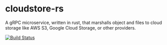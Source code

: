 # cloudstore-rs
A gRPC microservice, written in rust, that marshalls object and files to cloud storage like AWS S3, Google Cloud Storage, or other providers.

[![Build Status](https://travis-ci.org/gwihlidal/cloudstore-rs.svg?branch=master)](https://travis-ci.org/gwihlidal/cloudstore-rs)
